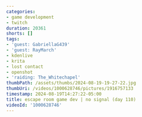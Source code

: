```yaml
---
categories:
- game development
- twitch
duration: 20361
shorts: []
tags:
- 'guest: GabriellaG439'
- 'guest: RayMarch'
- kdenlive
- krita
- lost contact
- openshot
- 'raiding: The_Whitechapel'
thumbPath: /assets/thumbs/2024-08-19-19-27-22.jpg
thumbUri: /videos/1000628746/pictures/1916757133
timestamp: 2024-08-19T14:27:22-05:00
title: escape room game dev | no signal (day 110)
videoId: '1000628746'
---
```

